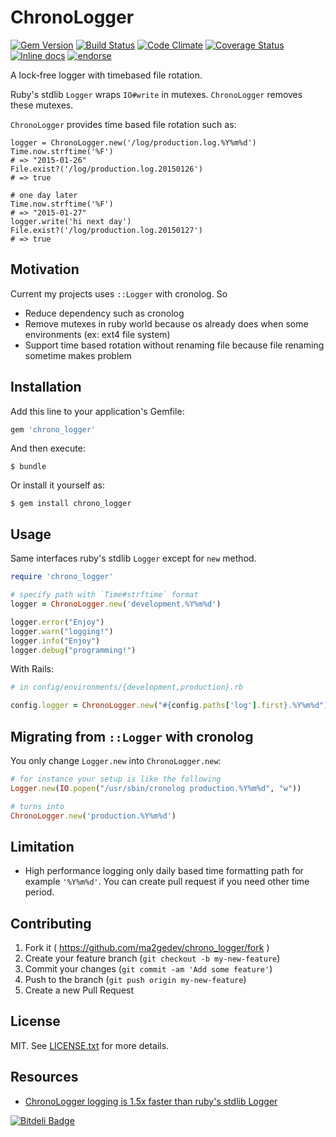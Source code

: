 # ChronoLogger

[![Gem Version](https://badge.fury.io/rb/chrono_logger.svg)](http://badge.fury.io/rb/chrono_logger)
[![Build Status](https://travis-ci.org/ma2gedev/chrono_logger.svg)](https://travis-ci.org/ma2gedev/chrono_logger)
[![Code Climate](https://codeclimate.com/github/ma2gedev/chrono_logger/badges/gpa.svg)](https://codeclimate.com/github/ma2gedev/chrono_logger)
[![Coverage Status](https://coveralls.io/repos/ma2gedev/chrono_logger/badge.svg)](https://coveralls.io/r/ma2gedev/chrono_logger)
[![Inline docs](http://inch-ci.org/github/ma2gedev/chrono_logger.svg?branch=master)](http://inch-ci.org/github/ma2gedev/chrono_logger)
[![endorse](https://api.coderwall.com/ma2gedev/endorsecount.png)](https://coderwall.com/ma2gedev)

A lock-free logger with timebased file rotation.

Ruby's stdlib `Logger` wraps `IO#write` in mutexes. `ChronoLogger` removes these mutexes.

`ChronoLogger` provides time based file rotation such as:

```
logger = ChronoLogger.new('/log/production.log.%Y%m%d')
Time.now.strftime('%F')
# => "2015-01-26"
File.exist?('/log/production.log.20150126')
# => true

# one day later
Time.now.strftime('%F')
# => "2015-01-27"
logger.write('hi next day')
File.exist?('/log/production.log.20150127')
# => true
```

## Motivation

Current my projects uses `::Logger` with cronolog. So

- Reduce dependency such as cronolog
- Remove mutexes in ruby world because os already does when some environments (ex: ext4 file system)
- Support time based rotation without renaming file because file renaming sometime makes problem

## Installation

Add this line to your application's Gemfile:

```ruby
gem 'chrono_logger'
```

And then execute:

    $ bundle

Or install it yourself as:

    $ gem install chrono_logger

## Usage

Same interfaces ruby's stdlib `Logger` except for `new` method.

```ruby
require 'chrono_logger'

# specify path with `Time#strftime` format
logger = ChronoLogger.new('development.%Y%m%d')

logger.error("Enjoy")
logger.warn("logging!")
logger.info("Enjoy")
logger.debug("programming!")
```

With Rails:

```ruby
# in config/environments/{development,production}.rb

config.logger = ChronoLogger.new("#{config.paths['log'].first}.%Y%m%d")
```

## Migrating from `::Logger` with cronolog

You only change `Logger.new` into `ChronoLogger.new`:

```ruby
# for instance your setup is like the following
Logger.new(IO.popen("/usr/sbin/cronolog production.%Y%m%d", "w"))

# turns into
ChronoLogger.new('production.%Y%m%d')
```

## Limitation

- High performance logging only daily based time formatting path for example `'%Y%m%d'`. You can create pull request if you need other time period.

## Contributing

1. Fork it ( https://github.com/ma2gedev/chrono_logger/fork )
2. Create your feature branch (`git checkout -b my-new-feature`)
3. Commit your changes (`git commit -am 'Add some feature'`)
4. Push to the branch (`git push origin my-new-feature`)
5. Create a new Pull Request

## License

MIT. See [LICENSE.txt](LICENSE.txt) for more details.

## Resources

- [ChronoLogger logging is 1.5x faster than ruby's stdlib Logger](https://coderwall.com/p/vjjszq/chronologger-logging-is-1-5x-faster-than-ruby-s-stdlib-logger)



[![Bitdeli Badge](https://d2weczhvl823v0.cloudfront.net/ma2gedev/chrono_logger/trend.png)](https://bitdeli.com/free "Bitdeli Badge")

